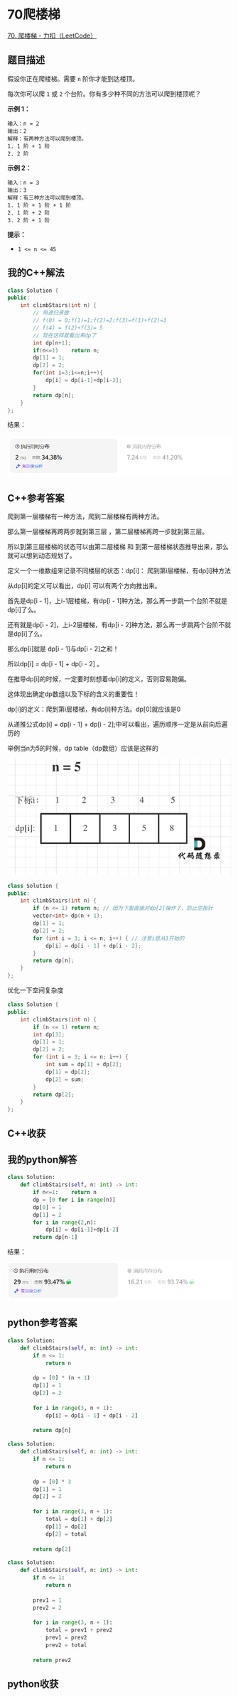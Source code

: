 # 70爬楼梯

[70. 爬楼梯 - 力扣（LeetCode）](https://leetcode.cn/problems/climbing-stairs/description/)

## 题目描述

假设你正在爬楼梯。需要 `n` 阶你才能到达楼顶。

每次你可以爬 `1` 或 `2` 个台阶。你有多少种不同的方法可以爬到楼顶呢？

 

**示例 1：**

```
输入：n = 2
输出：2
解释：有两种方法可以爬到楼顶。
1. 1 阶 + 1 阶
2. 2 阶
```

**示例 2：**

```
输入：n = 3
输出：3
解释：有三种方法可以爬到楼顶。
1. 1 阶 + 1 阶 + 1 阶
2. 1 阶 + 2 阶
3. 2 阶 + 1 阶
```

 

**提示：**

- `1 <= n <= 45`

## 我的C++解法

```cpp
class Solution {
public:
    int climbStairs(int n) {
        // 用递归来做
        // f(0) = 0;f(1)=1;f(2)=2;f(3)=f(1)+f(2)=3
        // f(4) = f(2)+f(3)= 5
        // 现在这样就看出来dp了
        int dp[n+1];
        if(n<=1)    return n;
        dp[1] = 1;
        dp[2] = 2;
        for(int i=3;i<=n;i++){
            dp[i] = dp[i-1]+dp[i-2];
        }
        return dp[n];
    }
};
```

结果：

![image-20240806202228348](./assets/image-20240806202228348.png)

## C++参考答案

爬到第一层楼梯有一种方法，爬到二层楼梯有两种方法。

那么第一层楼梯再跨两步就到第三层 ，第二层楼梯再跨一步就到第三层。

所以到第三层楼梯的状态可以由第二层楼梯 和 到第一层楼梯状态推导出来，那么就可以想到动态规划了。

定义一个一维数组来记录不同楼层的状态：dp[i]： 爬到第i层楼梯，有dp[i]种方法

从dp[i]的定义可以看出，dp[i] 可以有两个方向推出来。

首先是dp[i - 1]，上i-1层楼梯，有dp[i - 1]种方法，那么再一步跳一个台阶不就是dp[i]了么。

还有就是dp[i - 2]，上i-2层楼梯，有dp[i - 2]种方法，那么再一步跳两个台阶不就是dp[i]了么。

那么dp[i]就是 dp[i - 1]与dp[i - 2]之和！

所以dp[i] = dp[i - 1] + dp[i - 2] 。

在推导dp[i]的时候，一定要时刻想着dp[i]的定义，否则容易跑偏。

这体现出确定dp数组以及下标的含义的重要性！

dp[i]的定义：爬到第i层楼梯，有dp[i]种方法。dp[0]就应该是0

从递推公式dp[i] = dp[i - 1] + dp[i - 2];中可以看出，遍历顺序一定是从前向后遍历的

举例当n为5的时候，dp table（dp数组）应该是这样的

![70.爬楼梯](./assets/20210105202546299.png)

```cpp
class Solution {
public:
    int climbStairs(int n) {
        if (n <= 1) return n; // 因为下面直接对dp[2]操作了，防止空指针
        vector<int> dp(n + 1);
        dp[1] = 1;
        dp[2] = 2;
        for (int i = 3; i <= n; i++) { // 注意i是从3开始的
            dp[i] = dp[i - 1] + dp[i - 2];
        }
        return dp[n];
    }
};
```

优化一下空间复杂度

```cpp
class Solution {
public:
    int climbStairs(int n) {
        if (n <= 1) return n;
        int dp[3];
        dp[1] = 1;
        dp[2] = 2;
        for (int i = 3; i <= n; i++) {
            int sum = dp[1] + dp[2];
            dp[1] = dp[2];
            dp[2] = sum;
        }
        return dp[2];
    }
};
```



## C++收获



## 我的python解答

```python
class Solution:
    def climbStairs(self, n: int) -> int:
        if n<=1:    return n
        dp = [0 for i in range(n)]
        dp[0] = 1
        dp[1] = 2
        for i in range(2,n):
            dp[i] = dp[i-1]+dp[i-2]
        return dp[n-1]
```

结果：

![image-20240806202711275](./assets/image-20240806202711275.png)

## python参考答案

```python
class Solution:
    def climbStairs(self, n: int) -> int:
        if n <= 1:
            return n
        
        dp = [0] * (n + 1)
        dp[1] = 1
        dp[2] = 2
        
        for i in range(3, n + 1):
            dp[i] = dp[i - 1] + dp[i - 2]
        
        return dp[n]
```

```python
class Solution:
    def climbStairs(self, n: int) -> int:
        if n <= 1:
            return n
        
        dp = [0] * 3
        dp[1] = 1
        dp[2] = 2
        
        for i in range(3, n + 1):
            total = dp[1] + dp[2]
            dp[1] = dp[2]
            dp[2] = total
        
        return dp[2]
```

```python
class Solution:
    def climbStairs(self, n: int) -> int:
        if n <= 1:
            return n
        
        prev1 = 1
        prev2 = 2
        
        for i in range(3, n + 1):
            total = prev1 + prev2
            prev1 = prev2
            prev2 = total
        
        return prev2
```

## python收获